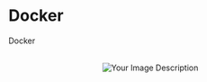 # Docker
Docker
<br/><br/>
 <p align="center">
  <img src="/ValueType/Images/MyLogo.png" alt="Your Image Description">
</p>
